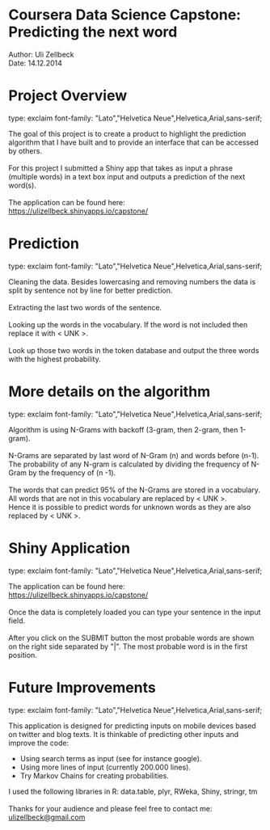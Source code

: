 <style>
.section .reveal .state-background {
  background: #2b3e50;
  font-family: "Lato","Helvetica Neue",Helvetica,Arial,sans-serif;
} 

.exclaim .reveal .state-background {
  background: #2b3e50;
} 

.section .reveal h1{
  orphans:3;
  widows:3;
  color: #df691a;
  margin-top: 21px;
  margin-bottom: 10.5px;
  font-family: "Lato","Helvetica Neue",Helvetica,Arial,sans-serif;
}

.section .reveal p{
font-family: "Lato","Helvetica Neue",Helvetica,Arial,sans-serif;
}

.exclaim .reveal li {
  font-family: "Lato","Helvetica Neue",Helvetica,Arial,sans-serif;
  font-size: 30px;
  line-height: 1.42857;
  color: #EBEBEB;
}

.exclaim .reveal a {
  color: #df691a;
}

.exclaim .reveal h3 {
  font-family: "Lato","Helvetica Neue",Helvetica,Arial,sans-serif;
  orphans:3;
  widows:3;
  color: #df691a;
}
.exclaim .reveal p {
  font-family: "Lato","Helvetica Neue",Helvetica,Arial,sans-serif;
  font-size: 30px;
  line-height: 1.42857;
  color: #EBEBEB;
}

.exclaim .reveal p2 {
  font-family: "Lato","Helvetica Neue",Helvetica,Arial,sans-serif;
  font-size: 30px;
  line-height: 1.42857;
  color: #df691a;
}

.exclaim .reveal title-slide {
  background: #2b3e50; /* #EDE0CF; ; #CA9F9D*/
}
</style>

Coursera Data Science Capstone: Predicting the next word
========================================================

Author: Uli Zellbeck <br>
Date: 14.12.2014

Project Overview
========================================================
type: exclaim
font-family: "Lato","Helvetica Neue",Helvetica,Arial,sans-serif;

The goal of this project is to create a product to highlight the <p2>prediction algorithm</p2> that I have built and to provide an interface that can be accessed by others. <br> <br>
For this project I submitted a <p2>Shiny app</p2> that takes as input a phrase (multiple words) in a text box input and outputs a prediction of the next word(s). <br> <br>
The application can be found here: https://ulizellbeck.shinyapps.io/capstone/

Prediction
========================================================
type: exclaim
font-family: "Lato","Helvetica Neue",Helvetica,Arial,sans-serif;

<p2>Cleaning the data</p2>. Besides lowercasing and removing numbers the data is split by sentence not by line for better prediction. <br> <br>
<p2>Extracting</p2> the last two words of the sentence. <br> <br>
Looking up the words in the <p2>vocabulary</p2>. If the word is not included then replace it with < UNK >. <br> <br>
Look up those two words in the token database and output the three words with the <p2>highest probability</p2>.

More details on the algorithm
========================================================
type: exclaim
font-family: "Lato","Helvetica Neue",Helvetica,Arial,sans-serif;

Algorithm is using <p2>N-Grams</P2> with backoff (3-gram, then 2-gram, then 1-gram). <br> <br>
N-Grams are separated by last word of N-Gram (n) and words before (n-1).<br>
The probability of any N-gram is calculated by dividing the frequency of N-Gram by the frequency of (n -1).<br> <br>
The words that can predict 95% of the N-Grams are stored in a <p2>vocabulary</p2>. All words that are not in this vocabulary are replaced by < UNK >. <br>
Hence it is possible to predict words for unknown words as they are also replaced by < UNK >.


Shiny Application
========================================================
type: exclaim
font-family: "Lato","Helvetica Neue",Helvetica,Arial,sans-serif;

The application can be found here: https://ulizellbeck.shinyapps.io/capstone/ <br> <br>
Once the data is completely loaded you can type your sentence in the input field. <br> <br>
After you click on the <p2>SUBMIT</p2> button the most probable words are shown on the right side separated by "|". The most probable word is in the first position.

Future Improvements
========================================================
type: exclaim
font-family: "Lato","Helvetica Neue",Helvetica,Arial,sans-serif;

This application is designed for predicting inputs on mobile devices based on twitter and blog texts. It is thinkable of predicting other inputs and improve the code:
* Using search terms as input (see for instance google).
* Using more lines of input (currently 200.000 lines).
* Try Markov Chains for creating probabilities.

I used the following libraries in R: data.table, plyr, RWeka, Shiny, stringr, tm <br><br>
Thanks for your audience and please feel free to contact me: ulizellbeck@gmail.com
